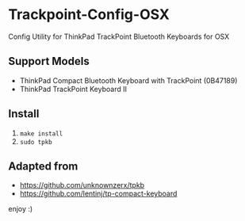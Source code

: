 # Trackpoint-Config-OSX

Config Utility for ThinkPad TrackPoint Bluetooth Keyboards for OSX

## Support Models
- ThinkPad Compact Bluetooth Keyboard with TrackPoint (0B47189)
- ThinkPad TrackPoint Keyboard II

## Install
1. `make install`
2. `sudo tpkb`

## Adapted from
- https://github.com/unknownzerx/tpkb
- https://github.com/lentinj/tp-compact-keyboard


enjoy :)